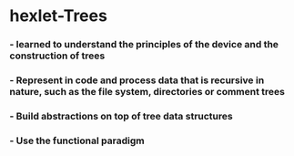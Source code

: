 # hexlet-Trees


### - learned to understand the principles of the device and the construction of trees
### - Represent in code and process data that is recursive in nature, such as the file system, directories or comment trees
### - Build abstractions on top of tree data structures
### - Use the functional paradigm